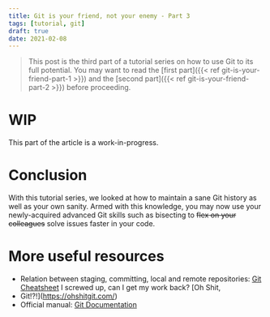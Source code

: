 ```yaml
---
title: Git is your friend, not your enemy - Part 3
tags: [tutorial, git]
draft: true
date: 2021-02-08
---
```


> This post is the third part of a tutorial series on how to use Git to its full potential. You may want to read the
> [first part]({{< ref git-is-your-friend-part-1 >}}) and the
> [second part]({{< ref git-is-your-friend-part-2 >}}) before proceeding.

# WIP

This part of the article is a work-in-progress.

# Conclusion

With this tutorial series, we looked at how to maintain a sane Git history as well as your own sanity. Armed with this
knowledge, you may now use your newly-acquired advanced Git skills such as bisecting to ~~flex on your colleagues~~ solve
issues faster in your code.

# More useful resources

* Relation between staging, committing, local and remote repositories: [Git
  Cheatsheet](http://ndpsoftware.com/git-cheatsheet.html) I screwed up, can I get my work back? [Oh Shit,
* Git!?!](https://ohshitgit.com/)
* Official manual: [Git Documentation](https://git-scm.com/doc)
